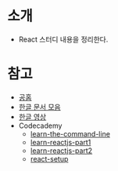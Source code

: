 # 소개
- React 스터디 내용을 정리한다.

# 참고
- [공홈](https://facebook.github.io/react/docs/installation.html#trying-out-react)
- [한글 문서 모음](https://github.com/reactkr/learn-react-in-korean)
- [한글 영상](https://www.inflearn.com/course/react-%EA%B0%95%EC%A2%8C-velopert)
- Codecademy
	- [learn-the-command-line](https://www.codecademy.com/learn/learn-the-command-line)
	- [learn-reactjs-part1](https://www.codecademy.com/learn/react-101)
	- [learn-reactjs-part2](https://www.codecademy.com/learn/react-102)
	- [react-setup](https://www.codecademy.com/articles/react-setup-i)
	
	
